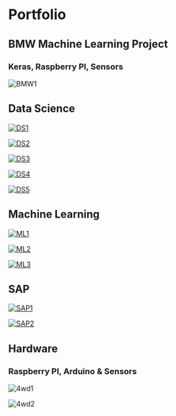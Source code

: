 # Portfolio

## BMW Machine Learning Project

### Keras, Raspberry PI, Sensors

![BMW1](images/ml_bmw.jpg)

## Data Science

[![DS1](images/L1.png)](./DS_eBay_Kleinanzeigen.ipynb)

[![DS2](images/L3.png)](./DS_Dataset_Step1.ipynb)

[![DS3](images/L6.png)](./DS_Dataset_Step2.ipynb)

[![DS4](images/L7.png)](./log_temp.py)

[![DS5](images/L9.png)](./log_temp.log)

## Machine Learning

[![ML1](images/L2.png)](./ML_Tensorflow_Iris.ipynb)

[![ML2](images/L5.png)](./ML_Banknote.ipynb)

[![ML3](images/L10.png)](./ML_Linear_Regression.ipynb)

## SAP

[![SAP1](images/L4.png)](./SAP_HCP_Sensor_Step1.ipynb)

[![SAP2](images/L8.png)](./SAP_HCP_Sensor_Step2.ipynb)

## Hardware

### Raspberry PI, Arduino & Sensors

![4wd1](images/4wd1.jpg)

![4wd2](images/4wd2.jpg)